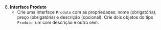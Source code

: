 8. **Interface Produto**
   - Crie uma interface `Produto` com as propriedades: nome (obrigatória), preço (obrigatória) e descrição (opcional). Crie dois objetos do tipo `Produto`, um com descrição e outro sem.